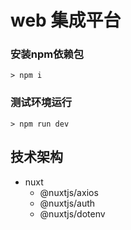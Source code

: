 # web 集成平台
### 安装npm依赖包
    > npm i
### 测试环境运行
    > npm run dev
## 技术架构
 - nuxt
    - @nuxtjs/axios
    - @nuxtjs/auth
    - @nuxtjs/dotenv
